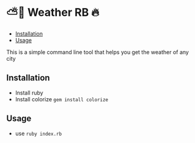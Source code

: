 # ⛅💨 Weather RB 🔥
- [Installation](#installation)
- [Usage](#usage)

This is a simple command line tool that helps you get the weather of any city

## Installation
* Install ruby
* Install colorize `gem install colorize`

## Usage
* use `ruby index.rb`

